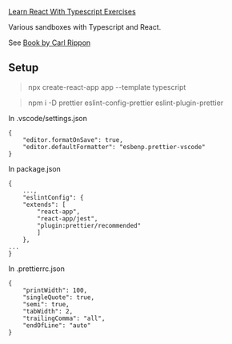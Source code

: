 [Learn React With Typescript Exercises](git@github.com:eross/learn_react_with_typescript.git)

Various sandboxes with Typescript and React.

See [Book by Carl Rippon](https://www.carlrippon.com/books/)

## Setup

> npx create-react-app app --template typescript

> npm i -D prettier eslint-config-prettier eslint-plugin-prettier

In .vscode/settings.json

    {
        "editor.formatOnSave": true,
        "editor.defaultFormatter": "esbenp.prettier-vscode"
    }

In package.json

    {
        ...,
        "eslintConfig": {
        "extends": [
            "react-app",
            "react-app/jest",
            "plugin:prettier/recommended"
            ]
        },
    ...
    }

In .prettierrc.json

    {
        "printWidth": 100,
        "singleQuote": true,
        "semi": true,
        "tabWidth": 2,
        "trailingComma": "all",
        "endOfLine": "auto"
    }
